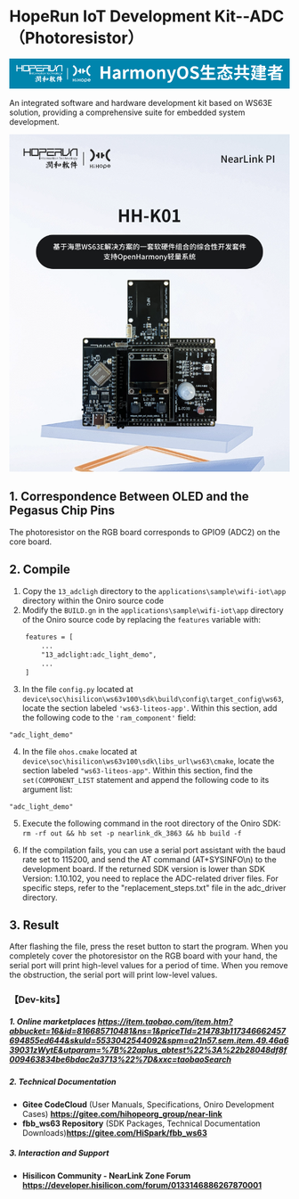 # HopeRun IoT Development Kit--ADC（**Photoresistor**）

![hihope_illustration](../../Image/hihope_illustration.png)

An integrated software and hardware development kit based on WS63E solution, providing a comprehensive suite for embedded system development.

![wifi_iot](../../Image/HH-K01.png)



## 1. Correspondence Between OLED and the Pegasus Chip Pins

The photoresistor on the RGB board corresponds to GPIO9 (ADC2) on the core board.

## 2. **Compile**

1. Copy the `13_adcligh` directory to the `applications\sample\wifi-iot\app` directory within the Oniro source code
2. Modify the `BUILD.gn` in the `applications\sample\wifi-iot\app` directory of the Oniro source code by replacing the `features` variable with:

```
    features = [
        ...
        "13_adclight:adc_light_demo",
        ...
    ]
```
3. In the file `config.py` located at `device\soc\hisilicon\ws63v100\sdk\build\config\target_config\ws63`, locate the section labeled `'ws63-liteos-app'`. Within this section, add the following code to the `'ram_component'` field:
```
"adc_light_demo"
```

4. In the file `ohos.cmake` located at `device\soc\hisilicon\ws63v100\sdk\libs_url\ws63\cmake`, locate the section labeled `"ws63-liteos-app"`. Within this section, find the `set(COMPONENT_LIST` statement and append the following code to its argument list:
```
"adc_light_demo"
```
5. Execute the following command in the root directory of the Oniro SDK: `rm -rf out && hb set -p nearlink_dk_3863 && hb build -f`

6. If the compilation fails, you can use a serial port assistant with the baud rate set to 115200, and send the AT command (AT+SYSINFO\n) to the development board. If the returned SDK version is lower than SDK Version: 1.10.102, you need to replace the ADC-related driver files. For specific steps, refer to the "replacement_steps.txt" file in the adc_driver directory.

## 3. Result

After flashing the file, press the reset button to start the program. When you completely cover the photoresistor on the RGB board with your hand, the serial port will print high-level values for a period of time. When you remove the obstruction, the serial port will print low-level values.



### 【Dev-kits】

##### 1. Online marketplaces  https://item.taobao.com/item.htm?abbucket=16&id=816685710481&ns=1&priceTId=214783b117346662457694855ed644&skuId=5533042544092&spm=a21n57.sem.item.49.46a639031zWytE&utparam=%7B%22aplus_abtest%22%3A%22b28048df8f009463834be6bdac2a3713%22%7D&xxc=taobaoSearch

##### 2. **Technical Documentation**

- **Gitee CodeCloud** (User Manuals, Specifications, Oniro Development Cases) **https://gitee.com/hihopeorg_group/near-link**
- **fbb_ws63 Repository** (SDK Packages, Technical Documentation Downloads)**https://gitee.com/HiSpark/fbb_ws63**

##### 3. **Interaction and Support**

- **Hisilicon Community - NearLink Zone Forum** **https://developer.hisilicon.com/forum/0133146886267870001**



